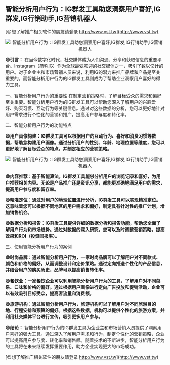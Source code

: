 ## **智能分析用户行为：IG群发工具助您洞察用户喜好,IG群发,IG行销助手,IG营销机器人**

[😍想了解推广相关软件的朋友请登录 http://www.vst.tw](http://www.vst.tw)

 <center><img src="https://vst.tw/MP4/tuiguang/png/5.png" alt="智能分析用户行为：IG群发工具助您洞察用户喜好,IG群发,IG行销助手,IG营销机器人"></center>

**😄引言：**
在当今数字化时代，社交媒体成为人们沟通、分享和获取信息的重要平台。Instagram（简称IG）作为全球最受欢迎的社交媒体之一，吸引了数以亿计的用户。对于企业主和市场营销人员来说，利用IG的潜力来推广品牌和产品是至关重要的。而智能分析用户行为的IG群发工具则成为了帮助企业洞察用户喜好的得力工具。

一、智能分析用户行为的重要性
在制定营销策略时，了解目标受众的需求和偏好至关重要。智能分析用户行为的IG群发工具可以帮助您深入了解用户的兴趣爱好、购买习惯、互动行为等关键信息。通过对这些数据的分析，您可以更好地针对用户需求进行个性化的营销和推广，提高用户参与度和转化率。

二、智能分析用户行为的功能特点

**😄用户画像构建：IG群发工具可以根据用户的互动行为、喜好和消费习惯等数据，帮助您构建用户画像。通过分析用户的性别、年龄、地理位置等维度，您可以更好地了解目标受众的特点，并制定相应的营销策略。**

 <center><img src="https://vst.tw/MP4/tuiguang/png/2.png" alt="智能分析用户行为：IG群发工具助您洞察用户喜好,IG群发,IG行销助手,IG营销机器人"></center>

**😄内容推荐：基于智能算法，IG群发工具能够分析用户的浏览记录和喜好，为用户推荐相关内容。无论是产品推广还是资讯分享，都能更准确地满足用户的需求，提高用户参与度和留存率。**

**😄精准定位：通过对用户的地理位置进行分析，IG群发工具可以实现精准定位。这意味着您可以根据不同地区的用户需求和偏好，制定具有针对性的推广计划，增加销售机会。**

**😄数据分析和报告：IG群发工具提供详细的数据分析和报告功能，帮助您全面了解用户行为和市场趋势。通过对数据的深入研究，您可以及时调整营销策略，提高效果和ROI（投资回报率）。**

三、使用智能分析用户行为的案例

**😄时尚品牌：通过智能分析用户行为，一家时尚品牌可以了解用户对不同款式、颜色和价格的偏好，从而调整设计和定价策略。通过定向推送个性化的产品信息，并结合用户的购买历史，品牌可以提高销售转化率。**

**😄餐饮业：一家餐饮企业可以利用智能分析用户行为的工具，了解用户对不同菜系、口味和价格的偏好。通过根据用户画像进行定向广告投放和促销活动，企业可以有效吸引目标受众，提高客流量和消费额。**

**😄旅游机构：通过智能分析用户行为，旅游机构可以了解用户对不同旅游目的地、行程安排和预算的偏好。根据这些数据，机构可以提供个性化的旅游方案，并利用社交媒体平台进行宣传，吸引更多用户参与。**

**😄结论：**
智能分析用户行为的IG群发工具为企业主和市场营销人员提供了洞察用户喜好的强大工具。通过深入了解用户需求和行为，制定个性化的营销策略，企业可以提高用户参与度、转化率和销售额。随着技术的不断进步，智能分析用户行为的工具将在未来继续发挥重要作用，助力企业实现更大的市场成功。

[😍想了解推广相关软件的朋友请登录 http://www.vst.tw](http://www.vst.tw)




